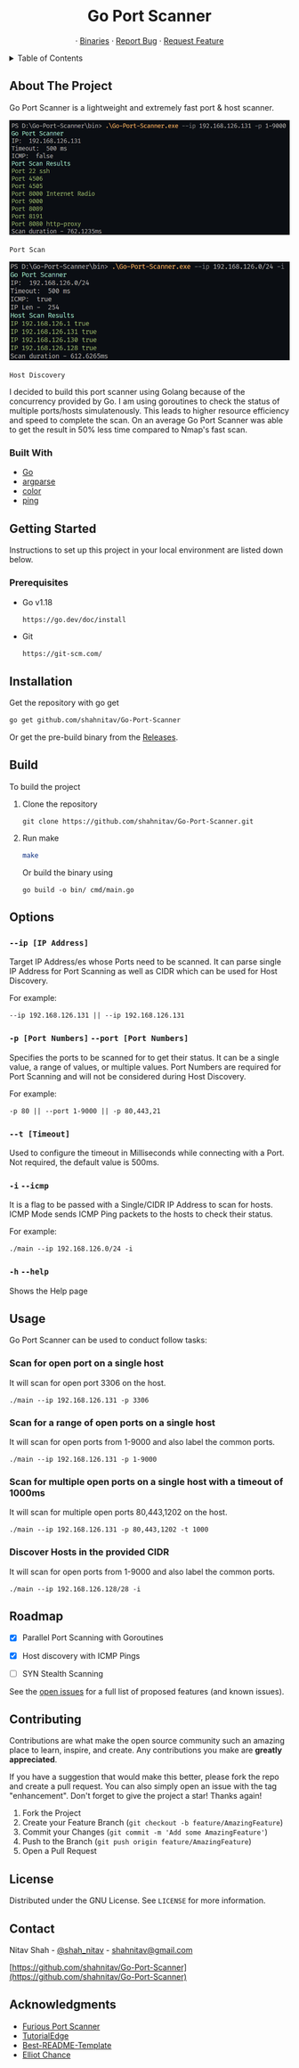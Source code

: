 <!-- PROJECT LOGO -->
<br />
<div align="center">
  <h1 align="center">Go Port Scanner</h1>

  <p align="center">
    ·
    <a href="https://github.com/shahnitav/Go-Port-Scanner/releases">Binaries</a>
    ·
    <a href="https://github.com/shahnitav/Go-Port-Scanner/issues">Report Bug</a>
    ·
    <a href="https://github.com/shahnitav/Go-Port-Scanner/issues">Request Feature</a>
  </p>
</div>

<!-- TABLE OF CONTENTS -->
<details>
  <summary>Table of Contents</summary>
  <ol>
    <li>
      <a href="#about-the-project">About The Project</a>
      <ul>
        <li><a href="#built-with">Built With</a></li>
      </ul>
    </li>
    <li>
      <a href="#getting-started">Getting Started</a>
      <ul>
        <li><a href="#prerequisites">Prerequisites</a></li>
        <li><a href="#installation">Installation</a></li>
        <li><a href="#build">Build</a></li>
      </ul>
    </li>
    <li><a href="#options">Options</a></li>
    <li><a href="#usage">Usage</a></li>
    <li><a href="#roadmap">Roadmap</a></li>
    <li><a href="#contributing">Contributing</a></li>
    <li><a href="#license">License</a></li>
    <li><a href="#contact">Contact</a></li>
    <li><a href="#acknowledgments">Acknowledgments</a></li>
  </ol>
</details>

<!-- ABOUT THE PROJECT -->
## About The Project

Go Port Scanner is a lightweight and extremely fast port & host scanner.

![Go Port Scanner - Port Scan](./img/img1.png)

`Port Scan`

![Go Port Scanner - Host Discovery](./img/img2.png)

`Host Discovery`

I decided to build this port scanner using Golang because of the concurrency provided by Go. I am using goroutines to check the status of multiple ports/hosts simulatenously. This leads to higher resource efficiency and speed to complete the scan. On an average Go Port Scanner was able to get the result in 50% less time compared to Nmap's fast scan. 

### Built With

* [Go](https://go.dev/)
* [argparse](https://pkg.go.dev/github.com/akamensky/argparse)
* [color](https://pkg.go.dev/github.com/fatih/color)
* [ping](https://pkg.go.dev/github.com/sparrc/go-ping)

<!-- GETTING STARTED -->
## Getting Started

Instructions to set up this project in your local environment are listed down below.

### Prerequisites

* Go v1.18
  ```sh
  https://go.dev/doc/install
  ```
* Git
  ```
  https://git-scm.com/
  ```

## Installation

   Get the repository with go get
   ```sh
   go get github.com/shahnitav/Go-Port-Scanner
   ```
  Or get the pre-build binary from the [Releases](https://github.com/shahnitav/Go-Port-Scanner/releases).

## Build
  To build the project
  1. Clone the repository
      ```
      git clone https://github.com/shahnitav/Go-Port-Scanner.git
      ```
  2. Run make
      ```sh
      make
      ```
      Or build the binary using 
      ```
      go build -o bin/ cmd/main.go
      ```

## Options
### `--ip [IP Address]`
Target IP Address/es whose Ports need to be scanned. It can parse single IP Address for Port Scanning as well as CIDR which can be used for Host Discovery.

For example:
```
--ip 192.168.126.131 || --ip 192.168.126.131
```
### `-p [Port Numbers]` `--port [Port Numbers]`
Specifies the ports to be scanned for to get their status. It can be a single value, a range of values, or multiple values. Port Numbers are required for Port Scanning and will not be considered during Host Discovery.

For example:
```
-p 80 || --port 1-9000 || -p 80,443,21
```
### `--t [Timeout]`
Used to configure the timeout in Milliseconds while connecting with a Port. Not required, the default value is 500ms.

### `-i` `--icmp`
It is a flag to be passed with a Single/CIDR IP Address to scan for hosts. ICMP Mode sends ICMP Ping packets to the hosts to check their status.

For example:
```
./main --ip 192.168.126.0/24 -i
```
### `-h` `--help`
Shows the Help page

## Usage

Go Port Scanner can be used to conduct follow tasks:

### **Scan for open port on a single host**
It will scan for open port 3306 on the host.
```
./main --ip 192.168.126.131 -p 3306
```

### **Scan for a range of open ports on a single host**
It will scan for open ports from 1-9000 and also label the common ports.
```
./main --ip 192.168.126.131 -p 1-9000
```

### **Scan for multiple open ports on a single host with a timeout of 1000ms**
It will scan for multiple open ports 80,443,1202 on the host.
```
./main --ip 192.168.126.131 -p 80,443,1202 -t 1000
```

### **Discover Hosts in the provided CIDR**
It will scan for open ports from 1-9000 and also label the common ports.
```
./main --ip 192.168.126.128/28 -i
```

<!-- ROADMAP -->
## Roadmap

- [x] Parallel Port Scanning with Goroutines
- [x] Host discovery with ICMP Pings
- [ ] SYN Stealth Scanning


See the [open issues](https://github.com/shahnitav/Go-Port-Scanner/issues) for a full list of proposed features (and known issues).


<!-- CONTRIBUTING -->
## Contributing

Contributions are what make the open source community such an amazing place to learn, inspire, and create. Any contributions you make are **greatly appreciated**.

If you have a suggestion that would make this better, please fork the repo and create a pull request. You can also simply open an issue with the tag "enhancement".
Don't forget to give the project a star! Thanks again!

1. Fork the Project
2. Create your Feature Branch (`git checkout -b feature/AmazingFeature`)
3. Commit your Changes (`git commit -m 'Add some AmazingFeature'`)
4. Push to the Branch (`git push origin feature/AmazingFeature`)
5. Open a Pull Request

<!-- LICENSE -->
## License

Distributed under the GNU License. See `LICENSE` for more information.


<!-- CONTACT -->
## Contact

Nitav Shah - [@shah_nitav](https://twitter.com/shah_nitav) - shahnitav@gmail.com

[https://github.com/shahnitav/Go-Port-Scanner](https://github.com/shahnitav/Go-Port-Scanner)


<!-- ACKNOWLEDGMENTS -->
## Acknowledgments

* [Furious Port Scanner](https://github.com/liamg/furious)
* [TutorialEdge](https://tutorialedge.net/projects/building-security-tools-in-go/building-port-scanner-go/)
* [Best-README-Template](https://github.com/othneildrew/Best-README-Template)
* [Elliot Chance](https://elliotchance.medium.com/goroutines-and-channels-a-real-ly-simple-server-in-go-93ba49ff7c5c)


